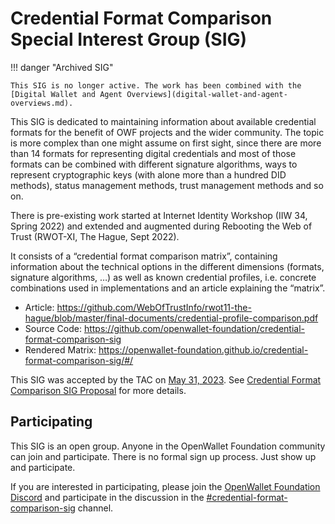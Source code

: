 # Credential Format Comparison Special Interest Group (SIG)

!!! danger "Archived SIG"

    This SIG is no longer active. The work has been combined with the [Digital Wallet and Agent Overviews](digital-wallet-and-agent-overviews.md).

This SIG is dedicated to maintaining information about available credential formats for the benefit of OWF projects and the wider community. The topic is more complex than one might assume on first sight, since there are more than 14 formats for representing digital credentials and most of those formats can be combined with different signature algorithms, ways to represent cryptographic keys (with alone more than a hundred DID methods), status management methods, trust management methods and so on.  

There is pre-existing work started at Internet Identity Workshop (IIW 34, Spring 2022) and extended and augmented during Rebooting the Web of Trust (RWOT-XI, The Hague, Sept 2022). 

It consists of a “credential format comparison matrix”, containing information about the technical options in the different dimensions (formats, signature algorithms, …) as well as known credential profiles, i.e. concrete combinations used in implementations and an article explaining the “matrix”. 

* Article: https://github.com/WebOfTrustInfo/rwot11-the-hague/blob/master/final-documents/credential-profile-comparison.pdf
* Source Code: https://github.com/openwallet-foundation/credential-format-comparison-sig
* Rendered Matrix: https://openwallet-foundation.github.io/credential-format-comparison-sig/#/

This SIG was accepted by the TAC on [May 31, 2023](../meetings/2023/2023-05-31.md). See [Credential Format Comparison SIG Proposal](https://github.com/openwallet-foundation/tac/issues/26) for more details.

## Participating
This SIG is an open group. Anyone in the OpenWallet Foundation community can join and participate. There is no formal sign up process. Just show up and participate.

If you are interested in participating, please join the [OpenWallet Foundation Discord](https://discord.gg/openwalletfoundation) and participate in the discussion in the [#credential-format-comparison-sig](https://discord.com/channels/1022962884864643214/1113500130419671080) channel.
